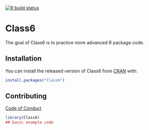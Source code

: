 
[![R build status](https://github.com/benmarwick/tests/workflows/R-CMD-check/badge.svg)](https://github.com/zacharyfgarcia/)

# Class6

<!-- badges: start -->
<!-- badges: end -->

The goal of Class6 is to practice more advanced R package code. 

## Installation

You can install the released version of Class6 from [CRAN](https://CRAN.R-project.org) with:

``` r
install.packages("Class6")
```

## Contributing
[Code of Conduct](https://github.com/zacharyfgarcia/DATA-598-WI20-week-7/blob/master/CODE_OF_CONDUCT.md)

``` r
library(Class6)
## basic example code
```

